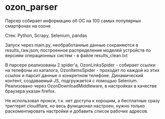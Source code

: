 # ozon_parser
Парсер собирает информацию об ОС на 100 самых популярных смартфонах на озоне

Стек: Python, Scrapy, Selenium, pandas

Запуск через main.py, необработанные данные сохраняются в results_raw.json, построенное распределение моделей устройств по версиям операционных систем - в файле results_clean.txt

В парсере реализованы 2 spider'a, OzonLinksSpider - собирает ссылки на телефоны из каталога, OzonItemsSpider - проходит по каждой из этих ссылок и парсит данные о конкретном телефоне.
Динамический контент, создаваемый JS, подгружается с помощью Selenium. Реализовано через OzonDownloadMiddleware, в настройках в качестве браузера указан firefox.

Не использовал прокси, т.к. нет доступа к хорошим, а бесплатные сразу триггерят cloudflare, но весь функционал настроен, нужно только раскоментировать настройки и добавить список рабочих адресов.
